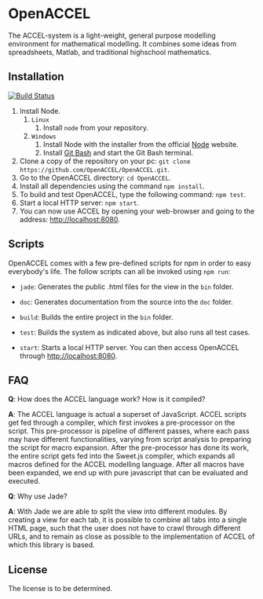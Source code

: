 OpenACCEL
=========

The ACCEL-system is a light-weight, general purpose modelling environment for mathematical modelling. It combines some ideas from spreadsheets, Matlab, and traditional highschool mathematics.

## Installation ##
[![Build Status](https://travis-ci.org/OpenACCEL/OpenACCEL.svg?branch=master)](https://travis-ci.org/OpenACCEL/OpenACCEL)

1. Install Node.
    1. `Linux`
        1. Install `node` from your repository.
    2. `Windows`
        1. Install Node with the installer from the official [Node](http://nodejs.org/download/) website.
        2. Install [Git Bash](http://git-scm.com/) and start the Git Bash terminal.
2. Clone a copy of the repository on your pc: `git clone https://github.com/OpenACCEL/OpenACCEL.git`.
3. Go to the OpenACCEL directory: `cd OpenACCEL`.
4. Install all dependencies using the command `npm install`.
5. To build and test OpenACCEL, type the following command: `npm test`.
6. Start a local HTTP server: `npm start`.
7. You can now use ACCEL by opening your web-browser and going to the address: [http://localhost:8080](http://localhost:8080).

## Scripts ##
OpenACCEL comes with a few pre-defined scripts for npm in order to easy everybody's life.
The follow scripts can all be invoked using `npm run`:

* `jade`: Generates the public .html files for the view in the `bin` folder.
* `doc`: Generates documentation from the source into the `doc` folder.

* `build`: Builds the entire project in the `bin` folder.

* `test`: Builds the system as indicated above, but also runs all test cases.

* `start`: Starts a local HTTP server. You can then access OpenACCEL through [http://localhost:8080](http://localhost:8080).

## FAQ ##
**Q**: How does the ACCEL language work? How is it compiled?

**A**: The ACCEL language is actual a superset of JavaScript. ACCEL scripts get fed through a compiler, which first invokes a pre-processor on the script. This pre-processor is pipeline of different passes, where each pass may have different functionalities, varying from script analysis to preparing the script for macro expansion. After the pre-processor has done its work, the entire script gets fed into the Sweet.js compiler, which expands all macros defined for the ACCEL modelling language. After all macros have been expanded, we end up with pure javascript that can be evaluated and executed.

**Q**: Why use Jade?

**A**: With Jade we are able to split the view into different modules. By creating a view for each tab, it is possible to combine all tabs into a single HTML page, such that the user does not have to crawl through different URLs, and to remain as close as possible to the implementation of ACCEL of which this library is based.

## License ##
The license is to be determined.
